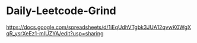# Daily-Leetcode-Grind
https://docs.google.com/spreadsheets/d/1iEqUdhVTgbk3JUA12qvwK0WgXqR_ysrXeEz1-mIUZYA/edit?usp=sharing
